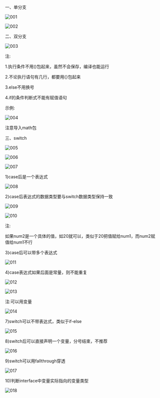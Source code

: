 一、单分支

![001](001.png)

![002](002.png)

二、双分支

![003](003.png)

注:

1.执行条件不用()包起来，虽然不会保存，编译也能运行

2.不论执行语句有几行，都要用{}包起来

3.else不用换号

4.if的条件判断式不能有赋值语句

示例:

![004](004.png)

注意导入math包

三、switch

![005](005.png)

![006](006.png)

![007](007.png)

1)case后是一个表达式

![008](008.png)

2)case后表达式的数据类型要与switch数据类型保持一致

![009](009.png)

![010](010.png)

注:

如果num2是一个具体的值，如20就可以，类似于20把值赋给num1，而num2赋值给num1不行

3)case后可以带多个表达式

![011](011.png)

4)case表达式如果后面是常量，则不能重复

![012](012.png)

![013](013.png)

注:可以用变量

![014](014.png)

7)switch可以不带表达式，类似于if-else

![015](015.png)

8)switch后可以直接声明一个变量，分号结束，不推荐

![016](016.png)

9)switch可以用fallthrough穿透

![017](017.png)

10)判断interface中变量实际指向的变量类型

![018](018.png)

